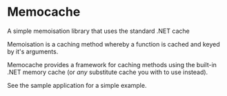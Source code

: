 # Memocache
A simple memoisation library that uses the standard .NET cache

Memoisation is a caching method whereby a function is cached and keyed by it's arguments.

Memocache provides a framework for caching methods using the built-in .NET memory cache (or _any_ substitute cache you with to use instead).

See the sample application for a simple example.
